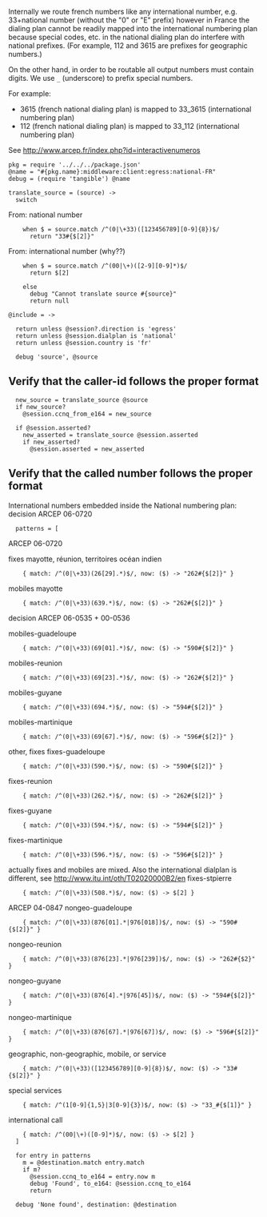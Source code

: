 Internally we route french numbers like any international number,
e.g. 33+national number (without the "0" or "E" prefix)
however in France the dialing plan cannot be readily mapped into
the international numbering plan because special codes, etc. in the
national dialing plan do interfere with national prefixes.
(For example, 112 and 3615 are prefixes for geographic numbers.)

On the other hand, in order to be routable all output numbers must
contain digits. We use `_` (underscore) to prefix special numbers.

For example:
* 3615 (french national dialing plan) is mapped to 33_3615 (international numbering plan)
* 112 (french national dialing plan) is mapped to 33_112 (international numbering plan)

See http://www.arcep.fr/index.php?id=interactivenumeros

    pkg = require '../../../package.json'
    @name = "#{pkg.name}:middleware:client:egress:national-FR"
    debug = (require 'tangible') @name

    translate_source = (source) ->
      switch

From: national number

        when $ = source.match /^(0|\+33)([123456789][0-9]{8})$/
          return "33#{$[2]}"

From: international number (why??)

        when $ = source.match /^(00|\+)([2-9][0-9]*)$/
          return $[2]

        else
          debug "Cannot translate source #{source}"
          return null

    @include = ->

      return unless @session?.direction is 'egress'
      return unless @session.dialplan is 'national'
      return unless @session.country is 'fr'

      debug 'source', @source

Verify that the caller-id follows the proper format
---------------------------------------------------

      new_source = translate_source @source
      if new_source?
        @session.ccnq_from_e164 = new_source

      if @session.asserted?
        new_asserted = translate_source @session.asserted
        if new_asserted?
          @session.asserted = new_asserted

Verify that the called number follows the proper format
-------------------------------------------------------

International numbers embedded inside the National numbering plan:
decision ARCEP 06-0720

      patterns = [

ARCEP 06-0720

fixes mayotte, réunion, territoires océan indien

        { match: /^(0|\+33)(26[29].*)$/, now: ($) -> "262#{$[2]}" }

mobiles mayotte

        { match: /^(0|\+33)(639.*)$/, now: ($) -> "262#{$[2]}" }

decision ARCEP 06-0535 + 00-0536

mobiles-guadeloupe

        { match: /^(0|\+33)(69[01].*)$/, now: ($) -> "590#{$[2]}" }

mobiles-reunion

        { match: /^(0|\+33)(69[23].*)$/, now: ($) -> "262#{$[2]}" }

mobiles-guyane

        { match: /^(0|\+33)(694.*)$/, now: ($) -> "594#{$[2]}" }

mobiles-martinique

        { match: /^(0|\+33)(69[67].*)$/, now: ($) -> "596#{$[2]}" }

other, fixes
fixes-guadeloupe

        { match: /^(0|\+33)(590.*)$/, now: ($) -> "590#{$[2]}" }

fixes-reunion

        { match: /^(0|\+33)(262.*)$/, now: ($) -> "262#{$[2]}" }

fixes-guyane

        { match: /^(0|\+33)(594.*)$/, now: ($) -> "594#{$[2]}" }

fixes-martinique

        { match: /^(0|\+33)(596.*)$/, now: ($) -> "596#{$[2]}" }

actually fixes and mobiles are mixed. Also the international dialplan is different, see http://www.itu.int/oth/T02020000B2/en
fixes-stpierre

        { match: /^(0|\+33)(508.*)$/, now: ($) -> $[2] }

ARCEP 04-0847
nongeo-guadeloupe

        { match: /^(0|\+33)(876[01].*|976[018])$/, now: ($) -> "590#{$[2]}" }

nongeo-reunion

        { match: /^(0|\+33)(876[23].*|976[239])$/, now: ($) -> "262#{$2}" }

nongeo-guyane

        { match: /^(0|\+33)(876[4].*|976[45])$/, now: ($) -> "594#{$[2]}" }

nongeo-martinique

        { match: /^(0|\+33)(876[67].*|976[67])$/, now: ($) -> "596#{$[2]}" }

geographic, non-geographic, mobile, or service

        { match: /^(0|\+33)([123456789][0-9]{8})$/, now: ($) -> "33#{$[2]}" }

special services

        { match: /^(1[0-9]{1,5}|3[0-9]{3})$/, now: ($) -> "33_#{$[1]}" }

international call

        { match: /^(00|\+)([0-9]*)$/, now: ($) -> $[2] }
      ]

      for entry in patterns
        m = @destination.match entry.match
        if m?
          @session.ccnq_to_e164 = entry.now m
          debug 'Found', to_e164: @session.ccnq_to_e164
          return

      debug 'None found', destination: @destination
